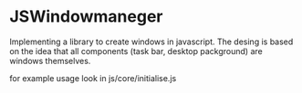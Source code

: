 # JSWindowmaneger
Implementing a library to create windows in javascript.
The desing is based on the idea that all components (task bar, desktop packground) 
are windows themselves.

for example usage look in js/core/initialise.js
